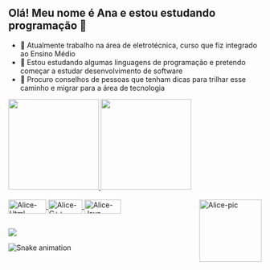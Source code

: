 ## Olá! Meu nome é Ana e estou estudando programação 👋

- 🔭 Atualmente trabalho na área de eletrotécnica, curso que fiz integrado ao Ensino Médio
- 🌱 Estou estudando algumas linguagens de programação e pretendo começar a estudar desenvolvimento de software
- 🤔 Procuro conselhos de pessoas que tenham dicas para trilhar esse caminho e migrar para a área de tecnologia

<div align="left">
  <a href="https://github.com/alicehoff">
  <img height="180em" src="https://github-readme-stats.vercel.app/api?username=alicehoff&show_icons=true&theme=onedark&include_all_commits=true&count_private=true"/>
  <img height="180em" src="https://github-readme-stats.vercel.app/api/top-langs/?username=alicehoff&layout=compact&langs_count=7&theme=onedark"/>
</div>
  <div style="display: inline_block"><br>
  <img align="center" alt="Alice-Html" height="28" width="75" src="https://img.shields.io/badge/HTML-239120?style=for-the-badge&logo=html5&logoColor=white">
  <img align="center" alt="Alice-C++" height="28" width="68" src="https://img.shields.io/badge/C%2B%2B-00599C?style=for-the-badge&logo=c%2B%2B&logoColor=white">
  <img align="center" alt="Alice-Java" height="28" width="73" src="https://img.shields.io/badge/Java-ED8B00?style=for-the-badge&logo=java&logoColor=white">
  <img align="right" alt="Alice-pic" height="124" src="https://media.discordapp.net/attachments/956341767769309248/962163004554772560/Webp.net-gifmaker2.gif?width=382&height=382">
</div>
  
  ##
 
<div> 
  <a href="https://www.linkedin.com/in/ana-alice-hoffmann-1471aa231/" target="_blank"><img src="https://img.shields.io/badge/-LinkedIn-%230077B5?style=for-the-badge&logo=linkedin&logoColor=white" target="_blank"></a> 
 
  ![Snake animation](https://github.com/alicehoff/alicehoff/blob/output/github-contribution-grid-snake.svg)
 
</div>
